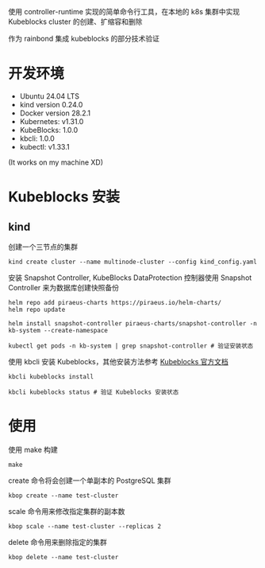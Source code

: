 使用 controller-runtime 实现的简单命令行工具，在本地的 k8s 集群中实现 Kubeblocks cluster 的创建、扩缩容和删除

作为 rainbond 集成 kubeblocks 的部分技术验证

# 开发环境

- Ubuntu 24.04 LTS
- kind version 0.24.0
- Docker version 28.2.1
- Kubernetes: v1.31.0
- KubeBlocks: 1.0.0
- kbcli: 1.0.0
- kubectl: v1.33.1

(It works on my machine XD)

# Kubeblocks 安装

## kind

创建一个三节点的集群

```shell
kind create cluster --name multinode-cluster --config kind_config.yaml
```

安装 Snapshot Controller, KubeBlocks DataProtection 控制器使用 Snapshot Controller 来为数据库创建快照备份

```shell
helm repo add piraeus-charts https://piraeus.io/helm-charts/
helm repo update

helm install snapshot-controller piraeus-charts/snapshot-controller -n kb-system --create-namespace 

kubectl get pods -n kb-system | grep snapshot-controller # 验证安装状态
```

使用 kbcli 安装 Kubeblocks，其他安装方法参考 [Kubeblocks 官方文档](https://cn.kubeblocks.io/docs/preview/user-docs/installation/install-kubeblocks/)

```shell
kbcli kubeblocks install 

kbcli kubeblocks status # 验证 Kubeblocks 安装状态
```

# 使用

使用 make 构建

```shell
make
```

create 命令将会创建一个单副本的 PostgreSQL 集群

```shell
kbop create --name test-cluster
```

scale 命令用来修改指定集群的副本数

```shell
kbop scale --name test-cluster --replicas 2
```

delete 命令用来删除指定的集群

```shell
kbop delete --name test-cluster
```